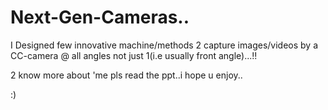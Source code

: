 # Next-Gen-Cameras..

I Designed few innovative machine/methods 2 capture images/videos by a CC-camera 
@ all angles not just 1(i.e usually front angle)...!!

2 know more about 'me pls read the ppt..i hope u enjoy.. 

:)
